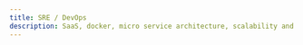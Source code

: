 ```yaml
---
title: SRE / DevOps
description: SaaS, docker, micro service architecture, scalability and security have turned this career path into an interesting one.
---
```



